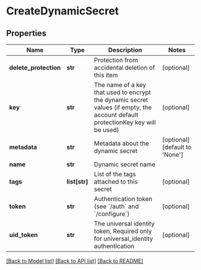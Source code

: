 # CreateDynamicSecret

## Properties
Name | Type | Description | Notes
------------ | ------------- | ------------- | -------------
**delete_protection** | **str** | Protection from accidental deletion of this item | [optional] 
**key** | **str** | The name of a key that used to encrypt the dynamic secret values (if empty, the account default protectionKey key will be used) | [optional] 
**metadata** | **str** | Metadata about the dynamic secret | [optional] [default to 'None']
**name** | **str** | Dynamic secret name | 
**tags** | **list[str]** | List of the tags attached to this secret | [optional] 
**token** | **str** | Authentication token (see &#x60;/auth&#x60; and &#x60;/configure&#x60;) | [optional] 
**uid_token** | **str** | The universal identity token, Required only for universal_identity authentication | [optional] 

[[Back to Model list]](../README.md#documentation-for-models) [[Back to API list]](../README.md#documentation-for-api-endpoints) [[Back to README]](../README.md)


